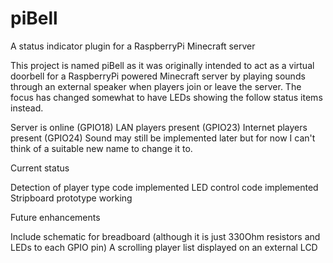 piBell
======
A status indicator plugin for a RaspberryPi Minecraft server

This project is named piBell as it was originally intended to act as a virtual doorbell for a RaspberryPi powered Minecraft server by playing sounds through an external speaker when players join or leave the server. The focus has changed somewhat to have LEDs showing the follow status items instead.

Server is online (GPIO18) 
LAN players present (GPIO23) 
Internet players present (GPIO24)
Sound may still be implemented later but for now I can't think of a suitable new name to change it to.

Current status

Detection of player type code implemented
LED control code implemented 
Stripboard prototype working

Future enhancements

Include schematic for breadboard (although it is just 330Ohm resistors and LEDs to each GPIO pin)
A scrolling player list displayed on an external LCD

